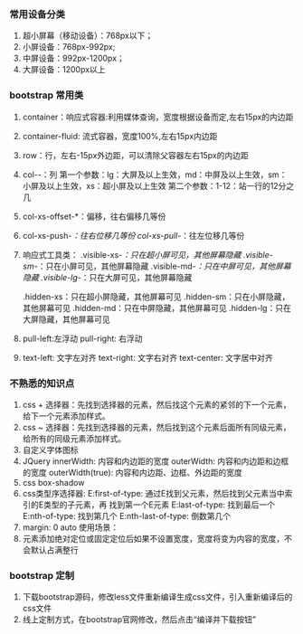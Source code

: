 ### 常用设备分类
1. 超小屏幕（移动设备）：768px以下；
2. 小屏设备：768px-992px;
3. 中屏设备：992px-1200px；
4. 大屏设备：1200px以上

### bootstrap 常用类
1. container：响应式容器:利用媒体查询，宽度根据设备而定,左右15px的内边距
2. container-fluid: 流式容器，宽度100%,左右15px内边距
3. row：行，左右-15px外边距，可以清除父容器左右15px的内边距
4. col-*-*：列
    第一个参数：lg：大屏及以上生效，md：中屏及以上生效，sm：小屏及以上生效，xs：超小屏及以上生效
    第二个参数：1-12：站一行的12分之几
5. col-xs-offset-*：偏移，往右偏移几等份
6. col-xs-push-*：往右位移几等份
  col-xs-pull-*：往左位移几等份
7. 响应式工具类：
    .visible-xs-*：只在超小屏可见，其他屏幕隐藏
    .visible-sm-*：只在小屏可见，其他屏幕隐藏
    .visible-md-*：只在中屏可见，其他屏幕隐藏
    .visible-lg-*：只在大屏可见，其他屏幕隐藏

    .hidden-xs：只在超小屏隐藏，其他屏幕可见
    .hidden-sm：只在小屏隐藏，其他屏幕可见
    .hidden-md：只在中屏隐藏，其他屏幕可见
    .hidden-lg：只在大屏隐藏，其他屏幕可见
8. pull-left:左浮动
   pull-right: 右浮动
9. text-left: 文字左对齐
   text-right: 文字右对齐
   text-center: 文字居中对齐

### 不熟悉的知识点
1. css + 选择器：先找到选择器的元素，然后找这个元素的紧邻的下一个元素，给下一个元素添加样式。
2. css ~ 选择器：先找到选择器的元素，然后找到这个元素后面所有同级元素，给所有的同级元素添加样式。
3. 自定义字体图标
4. JQuery innerWidth: 内容和内边距的宽度
          outerWidth: 内容和内边距和边框的宽度
          outerWidth(true): 内容和内边距、边框、外边距的宽度
5. css box-shadow 
6. css类型序选择器: E:first-of-type: 通过E找到父元素，然后找到父元素当中索引的E类型的子元素，再                                     找到第一个E元素
                   E:last-of-type: 找到最后一个
                   E:nth-of-type: 找到第几个
                   E:nth-last-of-type: 倒数第几个
7. margin: 0 auto 使用场景：
8. 元素添加绝对定位或固定定位后如果不设置宽度，宽度将变为内容的宽度，不会默认占满整行


### bootstrap 定制
1. 下载bootstrap源码，修改less文件重新编译生成css文件，引入重新编译后的css文件
2. 线上定制方式，在bootstrap官网修改，然后点击“编译并下载按钮”
